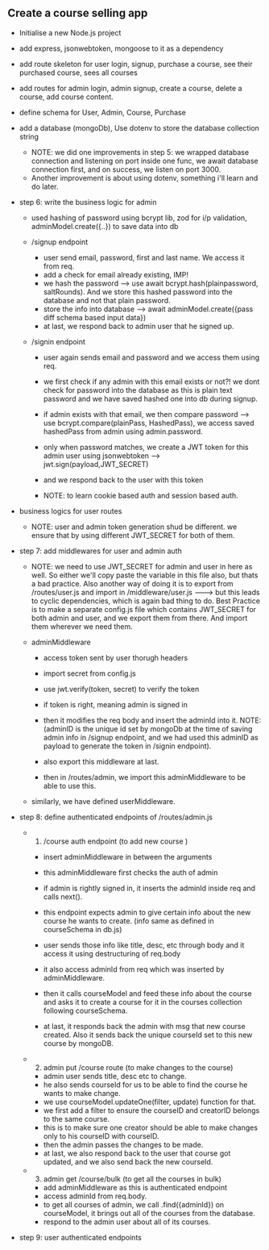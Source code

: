 ## Create a course selling app 

- Initialise a new Node.js project 
- add express, jsonwebtoken, mongoose to it as a dependency
- add route skeleton for user login, signup, purchase a course, see their purchased course, sees all courses 
- add routes for admin login, admin signup, create a course, delete a course, add course content.
- define schema for User, Admin, Course, Purchase 
- add a database (mongoDb), Use dotenv to store the database collection string
    - NOTE:  we did one improvements in step 5: we wrapped database connection and listening on port inside one func, we await database connection first, and on success, we listen on port 3000.
    - Another improvement is about using dotenv, something i'll learn and do later.

- step 6: write the business logic for admin 

    - used hashing of password using bcrypt lib, zod for i/p validation, adminModel.create({..}) to save data into db
    - /signup endpoint 
        - user send email, password, first and last name. We access it from req.
        - add a check for email already existing, IMP!
        - we hash the password --> use await bcrypt.hash(plainpassword, saltRounds). And we store this hashed password into the database and not that plain password.
        - store the info into database --> await adminModel.create({pass diff schema based input data})
        - at last, we respond back to admin user that he signed up. 

    - /signin endpoint 
        - user again sends email and password and we access them using req. 
        - we first check if any admin with this email exists or not?! we dont check for password into the database as this is plain text password and we have saved hashed one into db during signup.
        - if admin exists with that email, we then compare password --> use bcrypt.compare(plainPass, HashedPass), we access saved hashedPass from admin using admin.password.
        - only when password matches, we create a JWT token for this admin user using jsonwebtoken --> jwt.sign(payload,JWT_SECRET)
        - and we respond back to the user with this token

        - NOTE: to learn cookie based auth and session based auth.

- business logics for user routes 
    - NOTE: user and admin token generation shud be different. we ensure that by using different JWT_SECRET for both of them.

- step 7: add middlewares for user and admin auth 

    - NOTE: we need to use JWT_SECRET for admin and user in here as well. So either we'll copy paste the variable in this file also, but thats a bad practice. Also another way of doing it is to export from /routes/user.js and import in /middleware/user.js ---> but this leads to cyclic dependencies, which is again bad thing to do.
    Best Practice is to make a separate config.js file which contains JWT_SECRET for both admin and user, and we export them from there. And import them wherever we need them.

    - adminMiddleware 
        - access token sent by user thorugh headers 
        - import secret from config.js 
        - use jwt.verify(token, secret) to verify the token 
        - if token is right, meaning admin is signed in
        - then it modifies the req body and insert the adminId into it. 
        NOTE: (adminID is the unique id set by mongoDb at the time of saving admin info in /signup endpoint, and we had used this adminID as payload to generate the token in /signin endpoint).
        - also export this middleware at last.

        - then in /routes/admin, we import this adminMiddleware to be able to use this. 

    - similarly, we have defined userMiddleware. 

- step 8: define authenticated endpoints of /routes/admin.js
    - 1.  /course auth endpoint (to add new course )
        - insert adminMiddleware in between the arguments 
        - this adminMiddleware first checks the auth of admin 
        - if admin is rightly signed in, it inserts the adminId inside req and calls next().
        
        - this endpoint expects admin to give certain info about the new course he wants to create. (info same as defined in courseSchema in db.js)

        - user sends those info like title, desc, etc through body and it access it using destructuring of req.body
        - it also access adminId from req which was inserted by adminMiddleware.

        - then it calls courseModel and feed these info about the course and asks it to create a course for it in the courses collection following courseSchema.

        - at last, it responds back the admin with msg that new course created. Also it sends back the unique courseId set to this new course by mongoDB.

    - 2.  admin put /course route (to make changes to the course)
        - admin user sends title, desc etc to change. 
        - he also sends courseId for us to be able to find the course he wants to make change. 
        - we use courseModel.updateOne(filter, update) function for that. 
        - we first add a filter to ensure the courseID and creatorID belongs to the same course. 
        - this is to make sure one creator should be able to make changes only to his courseID with courseID.
        - then the admin passes the changes to be made. 
        - at last, we also respond back to the user that course got updated, and we also send back the new courseId.

    - 3. admin get /course/bulk (to get all the courses in bulk)
        - add adminMiddleware as this is authenticated endpoint
        - access adminId from req.body. 
        - to get all courses of admin, we call .find({adminId}) on courseModel, it brings out all of the courses from the database.
        - respond to the admin user about all of its courses. 


- step 9: user authenticated endpoints 
    

